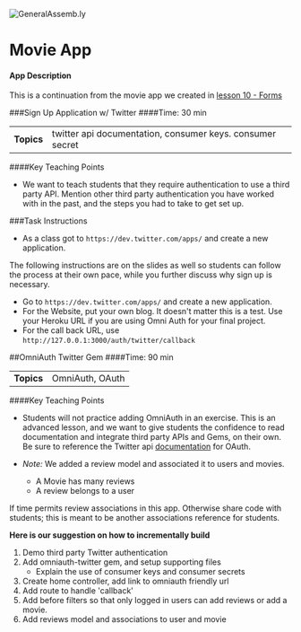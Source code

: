![GeneralAssemb.ly](http://studio.generalassemb.ly/GA_Slide_Assets/Code_along_icon_md.png)


# Movie App
#### App Description


This is a continuation from the movie app we created in [lesson 10 - Forms](../10_Forms/exercises) 


###Sign Up Application w/ Twitter 
####Time: 30 min

| | |
| ------------- |:-------------|
| __Topics__ |twitter api documentation, consumer keys. consumer secret| 


####Key Teaching Points

*	We want to teach students that they require authentication to use a third party API. Mention other third party authentication you have worked with in the past, and the steps you had to take to get set up.

###Task Instructions

* 	As a class got to ```https://dev.twitter.com/apps/``` and create a new application.


The following instructions are on the slides as well so students can follow the process at their own pace, while you further discuss why sign up is necessary.

*	Go to ```https://dev.twitter.com/apps/``` and create a new application. 
*	For the Website,  put your own blog. It doesn't matter this is a test. Use your Heroku URL if you are using Omni Auth for your final project.
*	For the call back URL, use ```http://127.0.0.1:3000/auth/twitter/callback``` 



##OmniAuth Twitter Gem 
####Time: 90 min

| | |
| ------------- |:-------------|
| __Topics__ |OmniAuth, OAuth| 


####Key Teaching Points

*	Students will not practice adding OmniAuth in an exercise. This is an advanced lesson, and we want to give students the confidence to read documentation and integrate third party APIs and Gems, on their own.
Be sure to reference the Twitter api [documentation](https://dev.twitter.com/docs/api/1.1) for OAuth.


*	_Note:_ We added a review model and associated it to users and movies.
	
	*	A Movie has many reviews
	*	A review belongs to a user

If time permits review associations in this app. Otherwise share code with students; this is meant to be another associations reference for students. 


__Here is our suggestion on how to incrementally build__

1.	Demo third party Twitter authentication
2.	Add omniauth-twitter gem, and setup supporting files
	*	Explain the use of consumer keys and consumer secrets
3.	Create home controller, add link to omniauth friendly url
4.	Add route to handle 'callback'
5.	Add before filters so that only logged in users can add reviews or add a movie.
6.	Add reviews model and associations to user and movie





